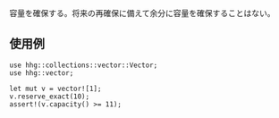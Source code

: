 容量を確保する。将来の再確保に備えて余分に容量を確保することはない。

## 使用例

```
use hhg::collections::vector::Vector;
use hhg::vector;

let mut v = vector![1];
v.reserve_exact(10);
assert!(v.capacity() >= 11);
```
